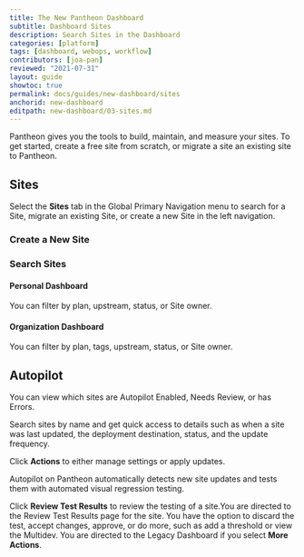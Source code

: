 ```yaml
---
title: The New Pantheon Dashboard
subtitle: Dashboard Sites
description: Search Sites in the Dashboard
categories: [platform]
tags: [dashboard, webops, workflow]
contributors: [joa-pan]
reviewed: "2021-07-31"
layout: guide
showtoc: true
permalink: docs/guides/new-dashboard/sites
anchorid: new-dashboard
editpath: new-dashboard/03-sites.md
---
```



Pantheon gives you the tools to build, maintain, and measure your sites. To get started, create a free site from scratch, or migrate a site an existing site to Pantheon.

## Sites

Select the **Sites** tab in the Global Primary Navigation menu to search for a Site, migrate an existing Site, or create a new Site in the left navigation. 

### Create a New Site

<Partial file="create-new-site-new-dash.md" />

### Search Sites

#### Personal Dashboard

You can filter by plan, upstream, status, or Site owner.

#### Organization Dashboard

You can filter by plan, tags, upstream, status, or Site owner.


## Autopilot
You can view which sites are Autopilot Enabled, Needs Review, or has Errors. 

Search sites by name and get quick access to details such as when a site was last updated, the deployment destination, status, and the update frequency.

Click **Actions** to either manage settings or apply updates. 

Autopilot on Pantheon automatically detects new site updates and tests them with automated visual regression testing. 

Click **Review Test Results** to review the testing of a site.You are directed to the Review Test Results page for the site. You have the option to discard the test, accept changes, approve, or do more, such as add a threshold or view the Multidev.  You are directed to the Legacy Dashboard if you select **More Actions**.